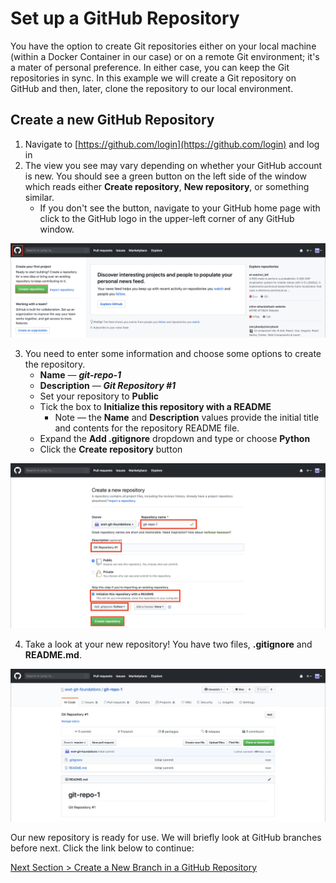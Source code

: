 # Set up a GitHub Repository

You have the option to create Git repositories either on your local machine (within a Docker Container in our case) or on a remote Git environment; it's a mater of personal preference. In either case, you can keep the Git repositories in sync. In this example we will create a Git repository on GitHub and then, later, clone the repository to our local environment.

## **Create a new GitHub Repository**

1. Navigate to [https://github.com/login](https://github.com/login) and log in
2. The view you see may vary depending on whether your GitHub account is new. You should see a green button on the left side of the window which reads either **Create repository**, **New repository**, or something similar.
   - If you don't see the button, navigate to your GitHub home page with click to the GitHub logo in the upper-left corner of any GitHub window.

![github-new-repo](../images/github-new-repo.png)

3. You need to enter some information and choose some options to create the repository.
   - **Name** — **_git-repo-1_**
   - **Description** — **_Git Repository \#1_**
   - Set your repository to **Public**
   - Tick the box to **Initialize this repository with a README**
     - Note — the **Name** and **Description** values provide the initial title and contents for the repository README file.
   - Expand the **Add .gitignore** dropdown and type or choose **Python**
   - Click the **Create repository** button

![github-new-repo-details](../images/github-new-repo-details.png)

4. Take a look at your new repository! You have two files, **.gitignore** and **README.md**.

![github-new-repo-complete](../images/github-new-repo-complete.png)

Our new repository is ready for use. We will briefly look at GitHub branches before next. Click the link below to continue:

[Next Section > Create a New Branch in a GitHub Repository](section_4.md "Create a New Branch in a GitHub Repository")
